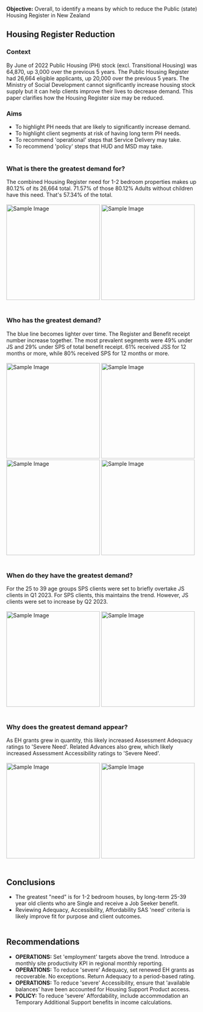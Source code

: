 **Objective:** Overall, to identify a means by which to reduce the Public (state) Housing Register in New Zealand

## Housing Register Reduction
### Context
By June of 2022 Public Housing (PH) stock (excl. Transitional Housing) was 64,870, up 3,000 over the previous 5 years. The Public Housing Register had 26,664 eligible applicants, up 20,000 over the previous 5 years. The Ministry of Social Development cannot significantly increase housing stock supply but it can help clients improve their lives to decrease demand. This paper clarifies how the Housing Register size may be reduced.

### Aims
- To highlight PH needs that are likely to significantly increase demand.
- To highlight client segments at risk of having long term PH needs.
- To recommend 'operational' steps that Service Delivery may take.
- To recommend 'policy' steps that HUD and MSD may take.<br><br>

### What is there the greatest demand for?
The combined Housing Register need for 1-2 bedroom properties makes up 80.12% of its 26,664 total.
71.57% of those 80.12% Adults without children have this need. That's 57.34% of the total.<br><br>
<img src="https://CarlosPeralta2049.github.io/Assets/Project4_01.png" alt="Sample Image" width="245" height="250">
<img src="https://CarlosPeralta2049.github.io/Assets/Project4_02.png" alt="Sample Image" width="245" height="250">
<br><br>

### Who has the greatest demand?
The blue line becomes lighter over time. The Register and Benefit receipt number increase together.
The most prevalent segments were 49% under JS and 29% under SPS of total benefit receipt.
61% received JSS for 12 months or more, while 80% received SPS for 12 months or more.<br><br>
<img src="https://CarlosPeralta2049.github.io/Assets/Project4_03.png" alt="Sample Image" width="245" height="250">
<img src="https://CarlosPeralta2049.github.io/Assets/Project4_04.png" alt="Sample Image" width="245" height="250">
<img src="https://CarlosPeralta2049.github.io/Assets/Project4_05.png" alt="Sample Image" width="245" height="250">
<img src="https://CarlosPeralta2049.github.io/Assets/Project4_06.png" alt="Sample Image" width="245" height="250">
<br><br>
### When do they have the greatest demand?
For the 25 to 39 age groups SPS clients were set to briefly overtake JS clients in Q1 2023.
For SPS clients, this maintains the trend. However, JS clients were set to increase by Q2 2023.<br><br>
<img src="https://CarlosPeralta2049.github.io/Assets/Project4_07.png" alt="Sample Image" width="245" height="250">
<img src="https://CarlosPeralta2049.github.io/Assets/Project4_08.png" alt="Sample Image" width="245" height="250">
<br><br>
### Why does the greatest demand appear?
As EH grants grew in quantity, this likely increased Assessment Adequacy ratings to 'Severe Need'.
Related Advances also grew, which likely increased Assessment Accessibility ratings to 'Severe Need'.<br><br>
<img src="https://CarlosPeralta2049.github.io/Assets/Project4_09.png" alt="Sample Image" width="245" height="250">
<img src="https://CarlosPeralta2049.github.io/Assets/Project4_10.png" alt="Sample Image" width="245" height="250">
<br><br>
## Conclusions
- The greatest "need" is for 1-2 bedroom houses, by long-term 25-39 year old clients who are Single and receive a Job Seeker benefit.
- Reviewing Adequacy, Accessibility, Affordability SAS 'need' criteria is likely improve fit for purpose and client outcomes.<br><br>

## Recommendations
- **OPERATIONS:** Set 'employment' targets above the trend. Introduce a monthly site productivity KPI in regional monthly reporting.
- **OPERATIONS:** To reduce 'severe' Adequacy, set renewed EH grants as recoverable. No exceptions. Return Adequacy to a period-based rating.
- **OPERATIONS:** To reduce 'severe' Accessibility, ensure that 'available balances' have been accounted for Housing Support Product access.
- **POLICY:** To reduce 'severe' Affordability, include accommodation an Temporary Additional Support benefits in income calculations.
